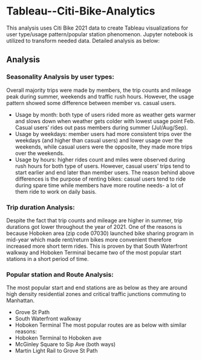 # Tableau--Citi-Bike-Analytics

This analysis uses Citi Bike 2021 data to create Tableau visualizations for user type/usage pattern/popular station phenomenon. Jupyter notebook is utilized to transform needed data. Detailed analysis as below: 

## Analysis
### Seasonality Analysis by user types:
Overall majority trips were made by members, the trip counts and mileage peak during summer, weekends and traffic rush hours. However, the usage pattern showed some difference between member vs. casual users. 
* Usage by month: both type of users rided more as weather gets warmer and slows down when weather gets colder with lowest usage point Feb. Casual users’ rides out pass members during summer (Jul/Aug/Sep).
* Usage by weekdays: member users had more consistent trips over the weekdays (and higher than casual users) and lower usage over the weekends, while casual users were the opposite, they made more trips over the weekends.
* Usage by hours: higher rides count and miles were observed during rush hours for both type of users. However, casual users’ trips tend to start earlier and end later than member users.
The reason behind above differences is the purpose of renting bikes: casual users tend to ride during spare time while members have more routine needs- a lot of them ride to work on daily basis.
### Trip duration Analysis:
Despite the fact that trip counts and mileage are higher in summer, trip durations got lower throughout the year of 2021. One of the reasons is because Hoboken area (zip code 07030) launched bike sharing program in mid-year which made rent/return bikes more convenient therefore increased more short term rides. This is proven by that South Waterfront walkway and Hoboken Terminal became two of the most popular start stations in a short period of time.
### Popular station and Route Analysis:
The most popular start and end stations are as below as they are around high density residential zones and critical traffic junctions commuting to Manhattan.
* Grove St Path
* South Waterfront walkway
* Hoboken Terminal 
The most popular routes are as below with similar reasons: 
* Hoboken Terminal to Hoboken ave
* McGinley Square to Sip Ave (both ways)
* Martin Light Rail to Grove St Path



